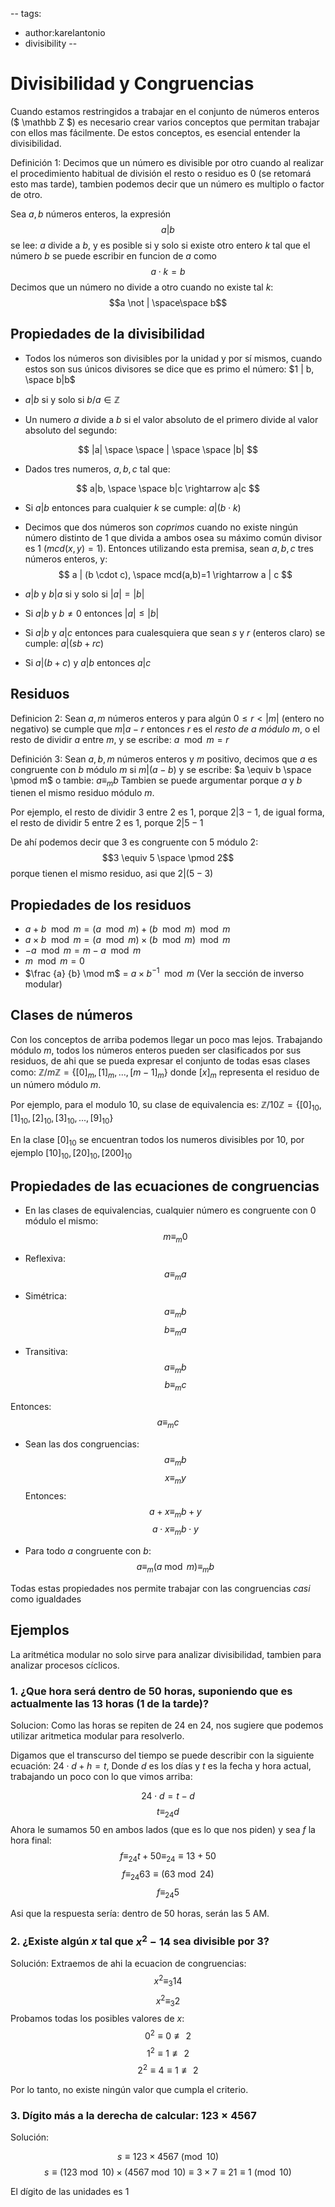 --
tags:
  - author:karelantonio
  - divisibility
--
# Divisibilidad y Congruencias

Cuando estamos restringidos a trabajar en el conjunto de números enteros ($ \mathbb Z $) es necesario crear varios conceptos que permitan trabajar con ellos mas fácilmente. De estos conceptos, es esencial entender la divisibilidad.

Definición 1: Decimos que un número es divisible por otro cuando al realizar el procedimiento habitual de división el resto o residuo es 0 (se retomará esto mas tarde), tambien podemos decir que un número es multiplo o factor de otro.

Sea $a,b$ números enteros, la expresión $$a | b$$ se lee: $a$ divide a $b$, y es posible si y solo si existe otro entero $k$ tal que el número $b$ se puede escribir en funcion de $a$ como $$a\cdot k=b$$ Decimos que un número no divide a otro cuando no existe tal $k$: $$a \not | \space\space b$$

## Propiedades de la divisibilidad

* Todos los números son divisibles por la unidad y por sí mismos, cuando estos son sus únicos divisores se dice que es primo el número: $1 | b, \space b|b$

* $a|b$ si y solo si $b/a \in \mathbb Z$

* Un numero $a$ divide a $b$ si el valor absoluto de el primero divide al valor absoluto del segundo:

$$
|a| \space \space | \space \space |b| 
$$

* Dados tres numeros, $a,b,c$ tal que:

$$
a|b, \space \space b|c \rightarrow a|c
$$

* Si $a|b$ entonces para cualquier $k$ se cumple: $a|(b\cdot k)$

* Decimos que dos números son *coprimos* cuando no existe ningún número distinto de $1$ que divida a ambos osea su máximo común divisor es 1 ($mcd(x,y)=1$). Entonces utilizando esta premisa, sean $a,b,c$ tres números enteros, y:
$$ a | (b \cdot c), \space mcd(a,b)=1 \rightarrow a | c $$

* $a|b$ y $b|a$ si y solo si $|a| = |b|$

* Si $a|b$ y $b\not=0$ entonces $|a| \le |b|$

* Si $a|b$ y $a|c$ entonces para cualesquiera que sean $s$ y $r$ (enteros claro) se cumple: $a | (sb + rc)$

* Si $a|(b+c)$ y $a|b$ entonces $a|c$

## Residuos

Definicion 2: Sean $a,m$ números enteros y para algún $0 \le r < |m|$ (entero no negativo) se cumple que $m | a-r$ entonces $r$ es el *resto de $a$ módulo $m$*, o el resto de dividir $a$ entre $m$, y se escribe: $a \mod m = r$

Definición 3: Sean $a,b,m$ números enteros y $m$ positivo, decimos que $a$ es congruente con $b$ módulo $m$ si $m | (a-b)$ y se escribe: $a \equiv b \space \pmod m$ o tambie: $a \equiv_m b$ Tambien se puede argumentar porque $a$ y $b$ tienen el mismo residuo módulo $m$.

Por ejemplo, el resto de dividir $3$ entre $2$ es $1$, porque $2 | 3-1$, de igual forma, el resto de dividir $5$ entre $2$ es $1$, porque $2 | 5-1$

De ahí podemos decir que $3$ es congruente con $5$ módulo $2$: $$3 \equiv 5 \space \pmod 2$$ porque tienen el mismo residuo, asi que $2|(5-3)$

## Propiedades de los residuos

* $a+b \mod m = (a \mod m) + (b \mod m) \mod m$
* $a\times b \mod m = (a \mod m) \times (b \mod m) \mod m$
* $-a \mod m = m-a \mod m$
* $m \mod m = 0$
* $\frac {a} {b} \mod m$ = $a \times b^{-1}\mod m$ (Ver la sección de inverso modular)

## Clases de números

Con los conceptos de arriba podemos llegar un poco mas lejos. Trabajando módulo $m$, todos los números enteros pueden ser clasificados por sus residuos, de ahi que se pueda expresar el conjunto de todas esas clases como: $\mathbb Z / m \mathbb Z = \{ [0]_m , [1]_m, ..., [m-1]_m \}$ donde $[x]_m$ representa el residuo de un número módulo $m$.

Por ejemplo, para el modulo $10$, su clase de equivalencia es: $\mathbb Z / 10 \mathbb Z = \{[0]_{10}, [1]_{10}, [2]_{10}, [3]_{10},..., [9]_{10} \}$

En la clase $[0]_{10}$ se encuentran todos los numeros divisibles por $10$, por ejemplo $[10]_{10}, [20]_{10}, [200]_{10}$

## Propiedades de las ecuaciones de congruencias

* En las clases de equivalencias, cualquier número es congruente con $0$ módulo el mismo: $$ m \equiv_m 0$$

* Reflexiva: $$a \equiv_m a$$

* Simétrica: $$a\equiv_m b$$ $$ b\equiv_m a$$

* Transitiva: $$a \equiv_m b$$ $$b \equiv_m c$$

Entonces: $$a \equiv_m c$$

* Sean las dos congruencias: $$a \equiv_m b$$ $$x \equiv _m y$$ Entonces: $$ a+x \equiv_m b+y$$ $$ a\cdot x \equiv_m b\cdot y$$

* Para todo $a$ congruente con $b$: $$ a \equiv_m (a \bmod m) \equiv_m b $$

Todas estas propiedades nos permite trabajar con las congruencias *casi* como igualdades

## Ejemplos

La aritmética modular no solo sirve para analizar divisibilidad, tambien para analizar procesos cíclicos.

### 1. ¿Que hora será dentro de $50$ horas, suponiendo que es actualmente las $13$ horas ($1$ de la tarde)?

Solucion: Como las horas se repiten de $24$ en $24$, nos sugiere que podemos utilizar aritmetica modular para resolverlo.

Digamos que el transcurso del tiempo se puede describir con la siguiente ecuación: $24\cdot d + h = t$, Donde $d$ es los días y $t$ es la fecha y hora actual, trabajando un poco con lo que vimos arriba:

$$ 24\cdot d = t-d$$
$$ t \equiv_{24} d $$
Ahora le sumamos $50$ en ambos lados (que es lo que nos piden) y sea $f$ la hora final:
$$ f \equiv_{24} t+50 \equiv_{24} \equiv 13+50$$
$$ f \equiv_{24} 63 \equiv (63\bmod 24)$$
$$ f \equiv_{24}5 $$

Asi que la respuesta sería: dentro de 50 horas, serán las 5 AM.

### 2. ¿Existe algún $x$ tal que $x^2-14$ sea divisible por 3?

Solución: Extraemos de ahi la ecuacion de congruencias:
$$ x^2 \equiv _3 14 $$
$$ x^2 \equiv _3 2 $$
Probamos todas los posibles valores de $x$:
$$ 0^2 \equiv 0 \not \equiv 2 $$
$$ 1^2 \equiv 1 \not \equiv 2 $$
$$ 2^2 \equiv 4 \equiv 1 \not \equiv 2 $$

Por lo tanto, no existe ningún valor que cumpla el criterio.

### 3. Dígito más a la derecha de calcular: $123\times 4567$

Solución:

$$ s \equiv 123 \times 4567 \pmod {10}$$
$$ s \equiv (123 \bmod 10) \times (4567 \bmod 10) \equiv 3\times 7 \equiv 21 \equiv 1 \pmod {10} $$

El dígito de las unidades es $1$